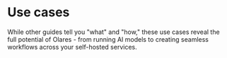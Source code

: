 # Use cases
While other guides tell you "what" and "how," these use cases reveal the full potential of Olares - from running AI models to creating seamless workflows across your self-hosted services.

<FilterableList :items="[
  { title: 'Stable Diffusion', link: './stable-diffusion', tags: ['ai'] },
  { title: 'ComfyUI', link: './comfyui', tags: ['ai'] },
  { title: 'Open WebUI', link: './openwebui', tags: ['ai'] },
  { title: 'Perplexica', link: './perplexica', tags: ['ai']},
  { title: 'Dify', link: './dify', tags: ['ai']},
  { title: 'Hubble', link: 'https://jointerminus.medium.com/running-farcaster-hubble-on-your-home-cloud-with-terminus-756f982c82dd', tags: ['social network']},
  { title: 'Use ComfyUI in Krita', link: './comfyui-for-krita', tags: ['ai']},
  { title: 'Stream media library', link: './stream-media', tags: ['entertainment']},
]" 
/>